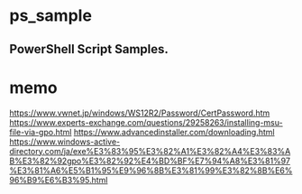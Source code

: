 # ps_sample
PowerShell Script Samples.
---
# memo
https://www.vwnet.jp/windows/WS12R2/Password/CertPassword.htm
https://www.experts-exchange.com/questions/29258263/installing-msu-file-via-gpo.html
https://www.advancedinstaller.com/downloading.html
https://www.windows-active-directory.com/ja/exe%E3%83%95%E3%82%A1%E3%82%A4%E3%83%AB%E3%82%92gpo%E3%82%92%E4%BD%BF%E7%94%A8%E3%81%97%E3%81%A6%E5%B1%95%E9%96%8B%E3%81%99%E3%82%8B%E6%96%B9%E6%B3%95.html
